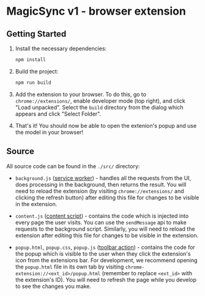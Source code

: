
# MagicSync v1 - browser extension

## Getting Started

1. Install the necessary dependencies:
    ```bash
    npm install 
    ```

1. Build the project:
    ```bash
    npm run build 
    ```

1. Add the extension to your browser. To do this, go to `chrome://extensions/`, enable developer mode (top right), and click "Load unpacked". Select the `build` directory from the dialog which appears and click "Select Folder".

1. That's it! You should now be able to open the extenion's popup and use the model in your browser!

## Source

All source code can be found in the `./src/` directory:
- `background.js` ([service worker](https://developer.chrome.com/docs/extensions/mv3/service_workers/)) - handles all the requests from the UI, does processing in the background, then returns the result. You will need to reload the extension (by visiting `chrome://extensions/` and clicking the refresh button) after editing this file for changes to be visible in the extension.

- `content.js` ([content script](https://developer.chrome.com/docs/extensions/mv3/content_scripts/)) - contains the code which is injected into every page the user visits. You can use the `sendMessage` api to make requests to the background script. Similarly, you will need to reload the extension after editing this file for changes to be visible in the extension.

- `popup.html`, `popup.css`, `popup.js` ([toolbar action](https://developer.chrome.com/docs/extensions/reference/action/)) - contains the code for the popup which is visible to the user when they click the extension's icon from the extensions bar. For development, we recommend opening the `popup.html` file in its own tab by visiting `chrome-extension://<ext_id>/popup.html` (remember to replace `<ext_id>` with the extension's ID). You will need to refresh the page while you develop to see the changes you make.
